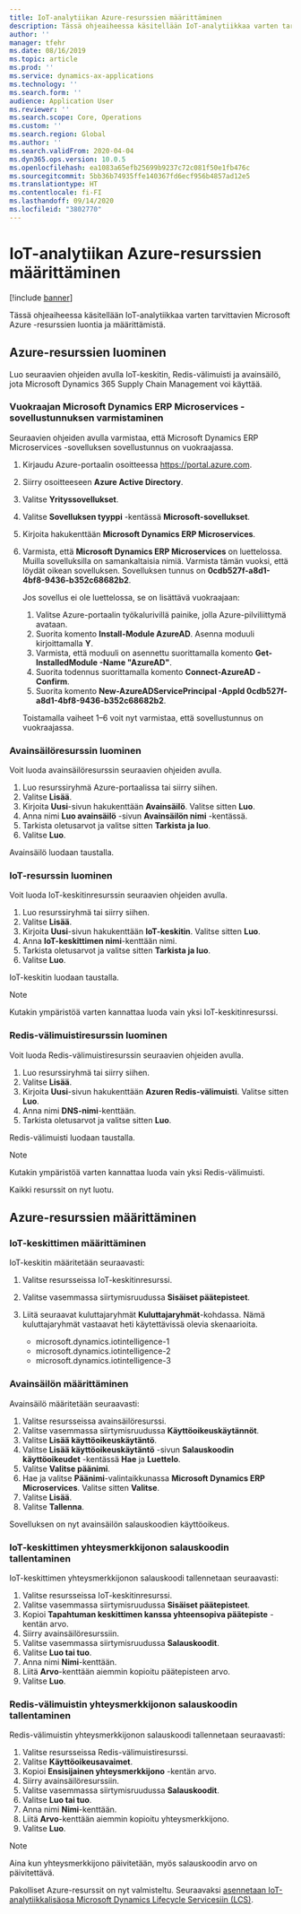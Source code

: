 ```yaml
---
title: IoT-analytiikan Azure-resurssien määrittäminen
description: Tässä ohjeaiheessa käsitellään IoT-analytiikkaa varten tarvittavien Microsoft Azure -resurssien luontia ja määrittämistä.
author: ''
manager: tfehr
ms.date: 08/16/2019
ms.topic: article
ms.prod: ''
ms.service: dynamics-ax-applications
ms.technology: ''
ms.search.form: ''
audience: Application User
ms.reviewer: ''
ms.search.scope: Core, Operations
ms.custom: ''
ms.search.region: Global
ms.author: ''
ms.search.validFrom: 2020-04-04
ms.dyn365.ops.version: 10.0.5
ms.openlocfilehash: ea1083a65efb25699b9237c72c081f50e1fb476c
ms.sourcegitcommit: 5bb36b74935ffe140367fd6ecf956b4857ad12e5
ms.translationtype: HT
ms.contentlocale: fi-FI
ms.lasthandoff: 09/14/2020
ms.locfileid: "3802770"
---
```

# <a name="set-up-azure-resources-for-iot-intelligence"></a>IoT-analytiikan Azure-resurssien määrittäminen

[!include [banner](../../includes/banner.md)]

Tässä ohjeaiheessa käsitellään IoT-analytiikkaa varten tarvittavien Microsoft Azure -resurssien luontia ja määrittämistä.

## <a name="create-azure-resources"></a>Azure-resurssien luominen

Luo seuraavien ohjeiden avulla IoT-keskitin, Redis-välimuisti ja avainsäilö, jota Microsoft Dynamics 365 Supply Chain Management voi käyttää.

### <a name="verify-that-the-microsoft-dynamics-erp-microservices-first-party-app-id-is-in-your-tenant"></a>Vuokraajan Microsoft Dynamics ERP Microservices -sovellustunnuksen varmistaminen

Seuraavien ohjeiden avulla varmistaa, että Microsoft Dynamics ERP Microservices -sovelluksen sovellustunnus on vuokraajassa.

1. Kirjaudu Azure-portaalin osoitteessa <https://portal.azure.com>.
2. Siirry osoitteeseen **Azure Active Directory**.
3. Valitse **Yrityssovellukset**.
4. Valitse **Sovelluksen tyyppi** -kentässä **Microsoft-sovellukset**.
5. Kirjoita hakukenttään **Microsoft Dynamics ERP Microservices**.
6. Varmista, että **Microsoft Dynamics ERP Microservices** on luettelossa. Muilla sovelluksilla on samankaltaisia nimiä. Varmista tämän vuoksi, että löydät oikean sovelluksen. Sovelluksen tunnus on **0cdb527f-a8d1-4bf8-9436-b352c68682b2**.

    Jos sovellus ei ole luettelossa, se on lisättävä vuokraajaan:

    1. Valitse Azure-portaalin työkalurivillä painike, jolla Azure-pilviliittymä avataan.
    2. Suorita komento **Install-Module AzureAD**. Asenna moduuli kirjoittamalla **Y**.
    3. Varmista, että moduuli on asennettu suorittamalla komento **Get-InstalledModule -Name "AzureAD"**.
    4. Suorita todennus suorittamalla komento **Connect-AzureAD -Confirm**.
    5. Suorita komento **New-AzureADServicePrincipal -AppId 0cdb527f-a8d1-4bf8-9436-b352c68682b2**.

    Toistamalla vaiheet 1–6 voit nyt varmistaa, että sovellustunnus on vuokraajassa.

### <a name="create-a-key-vault-resource"></a>Avainsäilöresurssin luominen

Voit luoda avainsäilöresurssin seuraavien ohjeiden avulla.

1. Luo resurssiryhmä Azure-portaalissa tai siirry siihen.
2. Valitse **Lisää**.
3. Kirjoita **Uusi**-sivun hakukenttään **Avainsäilö**. Valitse sitten **Luo**.
4. Anna nimi **Luo avainsäilö** -sivun **Avainsäilön nimi** -kentässä.
5. Tarkista oletusarvot ja valitse sitten **Tarkista ja luo**.
6. Valitse **Luo**.

Avainsäilö luodaan taustalla.

### <a name="create-an-iot-hub-resource"></a>IoT-resurssin luominen

Voit luoda IoT-keskitinresurssin seuraavien ohjeiden avulla.

1. Luo resurssiryhmä tai siirry siihen.
2. Valitse **Lisää**.
3. Kirjoita **Uusi**-sivun hakukenttään **IoT-keskitin**. Valitse sitten **Luo**.
4. Anna **IoT-keskittimen nimi**-kenttään nimi.
5. Tarkista oletusarvot ja valitse sitten **Tarkista ja luo**.
6. Valitse **Luo**.

IoT-keskitin luodaan taustalla.

> [!NOTE]
> Kutakin ympäristöä varten kannattaa luoda vain yksi IoT-keskitinresurssi.

### <a name="create-a-redis-cache-resource"></a>Redis-välimuistiresurssin luominen

Voit luoda Redis-välimuistiresurssin seuraavien ohjeiden avulla.

1. Luo resurssiryhmä tai siirry siihen.
2. Valitse **Lisää**.
3. Kirjoita **Uusi**-sivun hakukenttään **Azuren Redis-välimuisti**. Valitse sitten **Luo**.
4. Anna nimi **DNS-nimi**-kenttään.
5. Tarkista oletusarvot ja valitse sitten **Luo**.

Redis-välimuisti luodaan taustalla.

> [!NOTE]
> Kutakin ympäristöä varten kannattaa luoda vain yksi Redis-välimuisti.

Kaikki resurssit on nyt luotu.

## <a name="configure-the-azure-resources"></a>Azure-resurssien määrittäminen

### <a name="configure-the-iot-hub"></a>IoT-keskittimen määrittäminen

IoT-keskitin määritetään seuraavasti:

1. Valitse resursseissa IoT-keskitinresurssi.
2. Valitse vasemmassa siirtymisruudussa **Sisäiset päätepisteet**.
3. Liitä seuraavat kuluttajaryhmät **Kuluttajaryhmät**-kohdassa. Nämä kuluttajaryhmät vastaavat heti käytettävissä olevia skenaarioita.

    + microsoft.dynamics.iotintelligence-1
    + microsoft.dynamics.iotintelligence-2
    + microsoft.dynamics.iotintelligence-3

### <a name="configure-the-key-vault"></a>Avainsäilön määrittäminen

Avainsäilö määritetään seuraavasti:

1. Valitse resursseissa avainsäilöresurssi.
2. Valitse vasemmassa siirtymisruudussa **Käyttöoikeuskäytännöt**.
3. Valitse **Lisää käyttöoikeuskäytäntö**.
4. Valitse **Lisää käyttöoikeuskäytäntö** -sivun **Salauskoodin käyttöoikeudet** -kentässä **Hae** ja **Luettelo**.
5. Valitse **Valitse päänimi**.
6. Hae ja valitse **Päänimi**-valintaikkunassa **Microsoft Dynamics ERP Microservices**. Valitse sitten **Valitse**.
7. Valitse **Lisää**.
8. Valitse **Tallenna**.

Sovelluksen on nyt avainsäilön salauskoodien käyttöoikeus.

### <a name="save-the-iot-hub-connection-string-secret"></a>IoT-keskittimen yhteysmerkkijonon salauskoodin tallentaminen

IoT-keskittimen yhteysmerkkijonon salauskoodi tallennetaan seuraavasti:

1. Valitse resursseissa IoT-keskitinresurssi.
2. Valitse vasemmassa siirtymisruudussa **Sisäiset päätepisteet**.
3. Kopioi **Tapahtuman keskittimen kanssa yhteensopiva päätepiste** -kentän arvo.
4. Siirry avainsäilöresurssiin.
5. Valitse vasemmassa siirtymisruudussa **Salauskoodit**.
6. Valitse **Luo tai tuo**.
7. Anna nimi **Nimi**-kenttään.
8. Liitä **Arvo**-kenttään aiemmin kopioitu päätepisteen arvo.
9. Valitse **Luo**.

### <a name="save-the-redis-cache-connection-string-secret"></a>Redis-välimuistin yhteysmerkkijonon salauskoodin tallentaminen

Redis-välimuistin yhteysmerkkijonon salauskoodi tallennetaan seuraavasti:

1. Valitse resursseissa Redis-välimuistiresurssi.
2. Valitse **Käyttöoikeusavaimet**.
3. Kopioi **Ensisijainen yhteysmerkkijono** -kentän arvo.
4. Siirry avainsäilöresurssiin.
5. Valitse vasemmassa siirtymisruudussa **Salauskoodit**.
6. Valitse **Luo tai tuo**.
7. Anna nimi **Nimi**-kenttään.
8. Liitä **Arvo**-kenttään aiemmin kopioitu yhteysmerkkijono.
9. Valitse **Luo**.

> [!NOTE]
> Aina kun yhteysmerkkijono päivitetään, myös salauskoodin arvo on päivitettävä.

Pakolliset Azure-resurssit on nyt valmisteltu. Seuraavaksi [asennetaan IoT-analytiikkalisäosa Microsoft Dynamics Lifecycle Servicesiin (LCS)](iot-lcs-setup.md).
